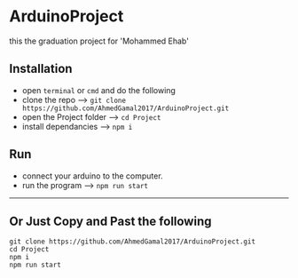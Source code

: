 # ArduinoProject
this the graduation project for 'Mohammed Ehab'

## Installation
- open `terminal` or `cmd` and do the following
- clone the repo --> `git clone https://github.com/AhmedGamal2017/ArduinoProject.git`
- open the Project folder --> `cd Project`
- install dependancies --> `npm i`

## Run
- connect your arduino to the computer.
- run the program --> `npm run start`

---
## Or Just Copy and Past the following
```
git clone https://github.com/AhmedGamal2017/ArduinoProject.git
cd Project
npm i
npm run start
```
